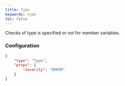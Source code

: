 ```yaml
---
title: Type
keywords: type
toc: false
---
```


Checks of type is specified or not for member variables.

### Configuration

```json
{
    "type": "Type",
    "props": {
        "severity": "ERROR"
    }
}
```